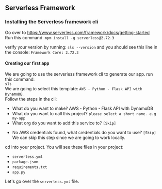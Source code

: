 
## Serverless Framework

### Installing the Serverless framework cli
Go over to https://www.serverless.com/framework/docs/getting-started
Run this command: 
`npm install -g serverless@2.72.3`

verify your version by running: `sls --version` and you should see this line in the console: `Framework Core: 2.72.3`

#### Creating our first app 
We are going to use the serverless framework cli to generate our app. run this command:<br> `sls`<br>
We are going to select this template: `AWS - Python - Flask API with DynamoDB`.<br>
Follow the steps in the cli:
* What do you want to make? AWS - Python - Flask API with DynamoDB
* What do you want to call this project? `please select a short name. e.g my-app`
* What org do you want to add this service to? `[Skip]`

[//]: # (* What application do you want to add this to? Create a new app if you logged in)
* No AWS credentials found, what credentials do you want to use?  `[Skip]` We can skip this step since we are going to work locally.

cd into your project. You will see these files in your project:
* `serverless.yml`
* `package.json`
* `requirements.txt`
* `app.py`

Let's go over the `serverless.yml` file.